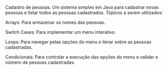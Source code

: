 Cadastro de pessoas. 
Um sistema simples em Java para cadastrar novas 
pessoas e listar todos as pessoas cadastrados.
 Tópicos a serem utilizados:
 
 Arrays: Para armazenar os nomes das pessoas.
 
 Switch Cases: Para implementar um menu 
interativo.

 Loops: Para navegar pelas opções do menu e 
iterar sobre as pessoas cadastradas.

 Condicionais: Para controlar a execução das 
opções do menu e validar o número de pessoas 
cadastradas.
